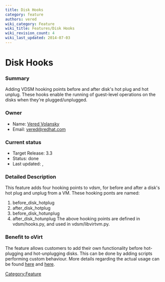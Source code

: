```yaml
---
title: Disk Hooks
category: feature
authors: vered
wiki_category: Feature
wiki_title: Features/Disk Hooks
wiki_revision_count: 4
wiki_last_updated: 2014-07-03
---
```


# Disk Hooks

### Summary

Adding VDSM hooking points before and after disk's hot plug and hot unplug.
 These hooks enable the running of guest-level operations on the disks when they're plugged/unplugged.

### Owner

*   Name: [Vered Volansky](User:vvolansk)
*   Email: vered@redhat.com

### Current status

*   Target Release: 3.3
*   Status: done
*   Last updated: ,

### Detailed Description

This feature adds four hooking points to vdsm, for before and after a disk's hot plug and unplug from a VM.
These hooking ponts are named:
1. before_disk_hotplug
2. after_disk_hotplug
3. before_disk_hotunplug
4. after_disk_hotunplug
 The above hooking points are defined in vdsm/hooks.py, and used in vdsm/libvirtvm.py.

### Benefit to oVirt

The feature allows customers to add their own functionality before hot-plugging and hot-unplugging disks.
 This can be done by adding scripts performing custom behaviour.
More details regarding the actual usage can be found [here](VDSM-Hooks) and [here](https://access.redhat.com/site/documentation/en-US/Red_Hat_Enterprise_Virtualization/3.0/html/Administration_Guide/VDSM_Hooks.html/).

<Category:Feature>
